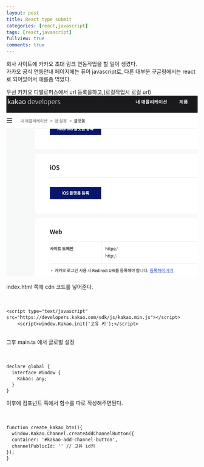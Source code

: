 ```yaml
---
layout: post
title: React type submit
categories: [react,javascript]
tags: [react,javascript]
fullview: true
comments: true
---
```





회사 사이트에 카카오 초대 링크 연동작업을 할 일이 생겼다.<br>
카카오 공식 연동안내 페이지에는 퓨어 javascript로,
다른 대부분 구글링에서는 react로 되어있어서 애를좀 먹었다.

우선 카카오 디밸로퍼스에서 url 등록을하고,(로컬작업시 로컬 url)
<img src="../assets/image/global/img1.jpg">


index.html 쪽에 cdn 코드를 넣어준다.
<link rel="stylesheet" href="//cdnjs.cloudflare.com/ajax/libs/highlight.js/9.12.0/styles/default.min.css">
<script src="//cdnjs.cloudflare.com/ajax/libs/highlight.js/9.12.0/highlight.min.js"></script>
 <script>hljs.initHighlightingOnLoad();</script>


<pre><code class="HTML"> 

&lt;script type="text/javascript" src="https://developers.kakao.com/sdk/js/kakao.min.js"&gt;&lt;/script&gt;
    &lt;script&gt;window.Kakao.init('고유 키');&lt;/script&gt;

</code></pre>
그후 main.ts 에서 글로벌 설정

<pre><code class="HTML"> 

declare global {
  interface Window {
    Kakao: any;
  }
}
</code></pre>

이후에 컴포넌트 쪽에서 함수를 따로 작성해주면된다.
<pre><code class="HTML"> 

function create_kakao_btn(){
  window.Kakao.Channel.createAddChannelButton({
  container: '#kakao-add-channel-button',
  channelPublicId: '' // 고유 id키
});
}
</code></pre>
